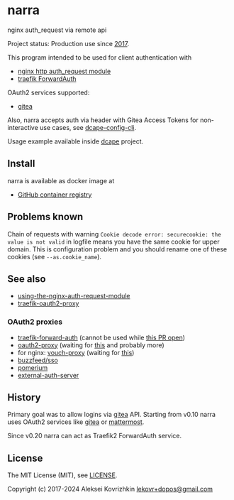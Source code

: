 # narra

nginx auth_request via remote api

Project status: Production use since [2017](https://github.com/dopos/dcape/commit/394c24830e38b2c88098efc772939883b1a13b0f).

This program intended to be used for client authentication with

* [nginx http auth_request module](https://nginx.ru/en/docs/http/ngx_http_auth_request_module.html)
* [traefik ForwardAuth](https://doc.traefik.io/traefik/middlewares/forwardauth/)

OAuth2 services supported:

* [gitea](https://gitea.io)

Also, narra accepts auth via header with Gitea Access Tokens for non-interactive use cases, see [dcape-config-cli](https://github.com/dopos/dcape-config-cli).

Usage example available inside [dcape](https://github.com/dopos/dcape) project.

## Install

narra is available as docker image at

* [GitHub container registry](https://github.com/orgs/dopos/packages/container/package/narra)

## Problems known

Chain of requests with warning `Cookie decode error: securecookie: the value is not valid` in logfile means you have the same cookie for upper domain.
This is configuration problem and you should rename one of these cookies (see `--as.cookie_name`).

## See also

* [using-the-nginx-auth-request-module](https://redbyte.eu/en/blog/using-the-nginx-auth-request-module/)
* [traefik-oauth2-proxy](https://github.com/tlex/traefik-oauth2-proxy)

### OAuth2 proxies

* [traefik-forward-auth](https://github.com/thomseddon/traefik-forward-auth) (cannot be used while [this PR open](https://github.com/thomseddon/traefik-forward-auth/pull/159))
* [oauth2-proxy](https://github.com/oauth2-proxy/oauth2-proxy) (waiting for [this](https://github.com/oauth2-proxy/oauth2-proxy/issues/874) and probably more)
* for nginx: [vouch-proxy](https://github.com/vouch/vouch-proxy) (waiting for [this](https://github.com/vouch/vouch-proxy/issues/180))
* [buzzfeed/sso](https://github.com/buzzfeed/sso)
* [pomerium](https://github.com/pomerium/pomerium)
* [external-auth-server](https://github.com/travisghansen/external-auth-server)

## History

Primary goal was to allow logins via [gitea](https://gitea.io) API. Starting from v0.10 narra uses OAuth2 services like [gitea](https://gitea.io) or [mattermost](https://mattermost.com/).

Since v0.20 narra can act as Traefik2 ForwardAuth service.

## License

The MIT License (MIT), see [LICENSE](LICENSE).

Copyright (c) 2017-2024 Aleksei Kovrizhkin <lekovr+dopos@gmail.com>

